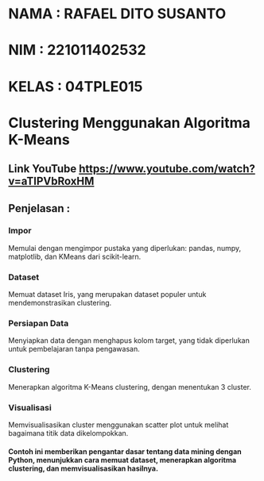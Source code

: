 # NAMA : RAFAEL DITO SUSANTO
# NIM : 221011402532
# KELAS : 04TPLE015

# Clustering Menggunakan Algoritma K-Means
## Link YouTube https://www.youtube.com/watch?v=aTIPVbRoxHM
## Penjelasan :
### Impor
Memulai dengan mengimpor pustaka yang diperlukan: pandas, numpy, matplotlib, dan KMeans dari scikit-learn.
### Dataset
Memuat dataset Iris, yang merupakan dataset populer untuk mendemonstrasikan clustering.
### Persiapan Data
Menyiapkan data dengan menghapus kolom target, yang tidak diperlukan untuk pembelajaran tanpa pengawasan.
### Clustering
Menerapkan algoritma K-Means clustering, dengan menentukan 3 cluster.
### Visualisasi
Memvisualisasikan cluster menggunakan scatter plot untuk melihat bagaimana titik data dikelompokkan.
#### Contoh ini memberikan pengantar dasar tentang data mining dengan Python, menunjukkan cara memuat dataset, menerapkan algoritma clustering, dan memvisualisasikan hasilnya.
